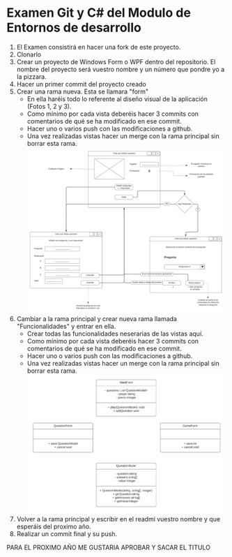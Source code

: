 # Examen Git y C# del Modulo de Entornos de desarrollo

1. El Examen consistirá en hacer una fork de este proyecto.
2. Clonarlo
3. Crear un proyecto de Windows Form o WPF dentro del repositorio. El nombre del proyecto será vuestro nombre y un número que pondre yo a la pizzara.
4. Hacer un primer commit del proyecto creado
5. Crear una rama nueva. Esta se llamara "form" 
   - En ella haréis todo lo referente al diseño visual de la aplicación (Fotos 1, 2 y 3).
   - Como mínimo por cada vista deberéis hacer 3 commits con comentarios de qué se ha modificado en ese commit.
   - Hacer uno o varios push con las modificaciones a github.
   - Una vez realizadas vistas hacer un merge con la rama principal sin borrar esta rama.
![views](https://github.com/Cucala/examen-30052022-1dawSemiTarde/blob/main/images/views.png)
6. Cambiar a la rama principal y crear nueva rama llamada "Funcionalidades" y entrar en ella.
   - Crear todas las funcionalidades neserarias de las vistas aquí.
   - Como mínimo por cada vista deberéis hacer 3 commits con comentarios de qué se ha modificado en ese commit.
   - Hacer uno o varios push con las modificaciones a github.
   - Una vez realizadas vistas hacer un merge con la rama principal sin borrar esta rama.
![uml](https://github.com/Cucala/examen-30052022-1dawSemiTarde/blob/main/images/uml.png)
7. Volver a la rama principal y escribir en el readmi vuestro nombre y que esperáis del proximo año.
8. Realizar un commit final y su push.


PARA EL PROXIMO AÑO ME GUSTARIA APROBAR Y SACAR EL TITULO